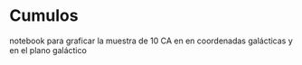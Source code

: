 # Cumulos
notebook para graficar la muestra de 10 CA en  en coordenadas galácticas y en el plano galáctico
